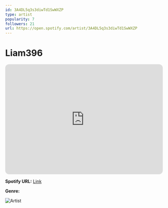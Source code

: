```yaml
---
id: 3A4DL5q3s3diwTd1SwWXZP
type: artist
popularity: 7
followers: 21
url: https://open.spotify.com/artist/3A4DL5q3s3diwTd1SwWXZP
---
```

# Liam396

<iframe style="border-radius:12px" src="https://open.spotify.com/embed/artist/3A4DL5q3s3diwTd1SwWXZP" width="100%" height="352" frameBorder="0" allowfullscreen="" allow="autoplay; clipboard-write; encrypted-media; fullscreen; picture-in-picture" loading="lazy"></iframe>

**Spotify URL:** [Link](https://open.spotify.com/artist/3A4DL5q3s3diwTd1SwWXZP)

**Genre:** 

![Artist](https://i.scdn.co/image/ab6761610000e5ebdb7cc3e012ba22a5e3a3cd1c)
